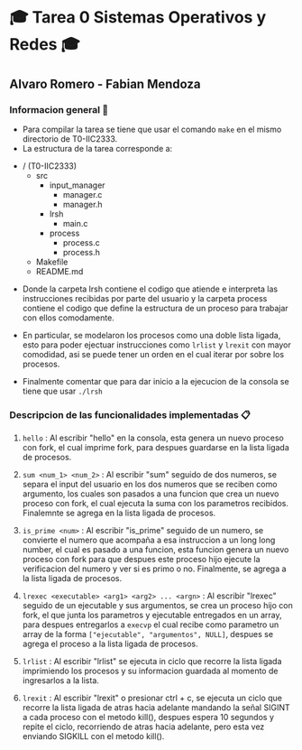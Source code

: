 # :mortar_board: Tarea 0 Sistemas Operativos y Redes :mortar_board: # 

## Alvaro Romero - Fabian Mendoza ##

### Informacion general :page_facing_up: ###   

* Para compilar la tarea se tiene que usar el comando ```make``` en el mismo directorio de T0-IIC2333.
* La estructura de la tarea corresponde a:

- / (T0-IIC2333)
  - src
    - input_manager
      - manager.c
      - manager.h
    - lrsh
      - main.c
    - process
      - process.c
      - process.h
  - Makefile
  - README.md

* Donde la carpeta lrsh contiene el codigo que atiende e interpreta las instrucciones recibidas por parte del usuario y la carpeta process contiene el codigo que define la estructura de un proceso para trabajar con ellos comodamente.

* En particular, se modelaron los procesos como una doble lista ligada, esto para poder ejectuar instrucciones como ```lrlist``` y ```lrexit``` con mayor comodidad, asi se puede tener un orden en el cual iterar por sobre los procesos.

* Finalmente comentar que para dar inicio a la ejecucion de la consola se tiene que usar ```./lrsh```

### Descripcion de las funcionalidades implementadas :clipboard: ###

1. ```hello``` : Al escribir "hello" en la consola, esta genera un nuevo proceso con fork, el cual imprime fork, para despues guardarse en la lista ligada de procesos.

2. ```sum <num_1> <num_2>``` : Al escribir "sum" seguido de dos numeros, se separa el input del usuario en los dos numeros que se reciben como argumento, los cuales son pasados a una funcion que crea un nuevo proceso con fork, el cual ejecuta la suma con los parametros recibidos. Finalemnte se agrega en la lista ligada de procesos.

3. ```is_prime <num>``` : Al escribir "is_prime" seguido de un numero, se convierte el numero que acompaña a esa instruccion a un long long number, el cual es pasado a una funcion, esta funcion genera un nuevo proceso con fork para que despues este proceso hijo ejecute la verificacion del numero y ver si es primo o no. Finalmente, se agrega a la lista ligada de procesos.

4. ```lrexec <executable> <arg1> <arg2> ... <argn>``` : Al escribir "lrexec" seguido de un ejecutable y sus argumentos, se crea un proceso hijo con fork, el que junta los parametros y ejecutable entregados en un array, para despues entregarlos a ```execvp``` el cual recibe como parametro un array de la forma ```["ejecutable", "argumentos", NULL]```, despues se agrega el proceso a la lista ligada de procesos.

5. ```lrlist``` : Al escribir "lrlist" se ejecuta in ciclo que recorre la lista ligada imprimiendo los procesos y su informacion guardada al momento de ingresarlos a la lista.

6. ```lrexit``` : Al escribir "lrexit" o presionar ctrl + c, se ejecuta un ciclo que recorre la lista ligada de atras hacia adelante mandando la señal SIGINT a cada proceso con el metodo kill(), despues espera 10 segundos y repite el ciclo, recorriendo de atras hacia adelante, pero esta vez enviando SIGKILL con el metodo kill().